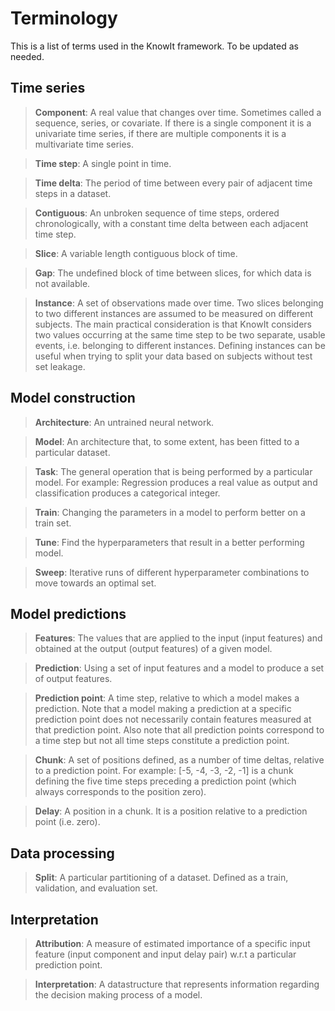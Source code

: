 # Terminology

This is a list of terms used in the KnowIt framework. To be updated as needed.

## Time series

> **Component**: A real value that changes over time. Sometimes called a sequence, series, or covariate. 
If there is a single component it is a univariate time series, if there are multiple components it is a multivariate time series.

> **Time step**: A single point in time.

> **Time delta**: The period of time between every pair of adjacent time steps in a dataset.

> **Contiguous**: An unbroken sequence of time steps, ordered chronologically, 
with a constant time delta between each adjacent time step.

> **Slice**: A variable length contiguous block of time.

> **Gap**: The undefined block of time between slices, for which data is not available.

> **Instance**: A set of observations made over time. 
Two slices belonging to two different instances are assumed to be measured on different subjects. 
The main practical consideration is that KnowIt considers two values occurring at the same 
time step to be two separate, usable events, i.e. belonging to different instances. 
Defining instances can be useful when trying to split your data based on subjects without test set leakage.

## Model construction

> **Architecture**: An untrained neural network.

> **Model**: An architecture that, to some extent, has been fitted to a particular dataset.

> **Task**: The general operation that is being performed by a particular model.
For example: Regression produces a real value as output and classification produces a categorical integer.

> **Train**: Changing the parameters in a model to perform better on a train set.

> **Tune**: Find the hyperparameters that result in a better performing model.

> **Sweep**: Iterative runs of different hyperparameter combinations to move towards an optimal set.

## Model predictions

> **Features**: The values that are applied to the input (input features) and obtained at the output (output features) of a given model.

> **Prediction**: Using a set of input features and a model to produce a set of output features.

> **Prediction point**: A time step, relative to which a model makes a prediction. 
Note that a model making a prediction at a specific prediction point does not necessarily contain features measured at that prediction point.
Also note that all prediction points correspond to a time step but not all time steps constitute a prediction point.

> **Chunk**: A set of positions defined, as a number of time deltas, relative to a prediction point. 
For example: [-5, -4, -3, -2, -1] is a chunk defining the five time steps preceding a prediction point 
(which always corresponds to the position zero).

> **Delay**: A position in a chunk. It is a position relative to a prediction point (i.e. zero).

## Data processing

> **Split**: A particular partitioning of a dataset. Defined as a train, validation, and evaluation set.

## Interpretation

> **Attribution**: A measure of estimated importance of a specific input feature (input component and input delay pair) w.r.t a particular prediction point.

> **Interpretation**: A datastructure that represents information regarding the decision making process of a model.